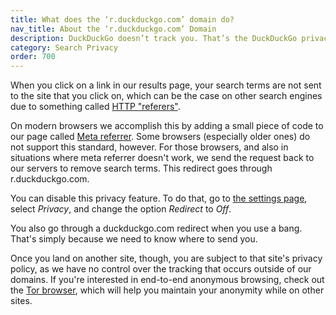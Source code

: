 ```yaml
---
title: What does the ‘r.duckduckgo.com’ domain do?
nav_title: About the ‘r.duckduckgo.com’ Domain
description: DuckDuckGo doesn’t track you. That’s the DuckDuckGo privacy policy in a nutshell.
category: Search Privacy
order: 700
---
```


When you click on a link in our results page, your search terms are not sent to the site that you click on, which can be the case on other search engines due to something called [HTTP "referers"](https://wikipedia.org/wiki/Http_referer).

On modern browsers we accomplish this by adding a small piece of code to our page called [Meta referrer](https://w3c.github.io/webappsec-referrer-policy/). Some browsers (especially older ones) do not support this standard, however. For those browsers, and also in situations where meta referrer doesn't work, we send the request back to our servers to remove search terms. This redirect goes through r.duckduckgo.com.

You can disable this privacy feature. To do that, go to [the settings page](https://duckduckgo.com/settings#privacy), select _Privacy_, and change the option _Redirect_ to _Off_.

You also go through a duckduckgo.com redirect when you use a bang. That's simply because we need to know where to send you.

Once you land on another site, though, you are subject to that site's privacy policy, as we have no control over the tracking that occurs outside of our domains. If you're interested in end-to-end anonymous browsing, check out the [Tor browser](https://www.torproject.org/), which will help you maintain your anonymity while on other sites.
